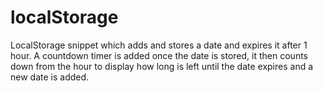 localStorage
============

LocalStorage snippet which adds and stores a date and expires it after 1 hour. A countdown timer is added once the date is stored, it then counts down from the hour to display how long is left until the date expires and a new date is added.
